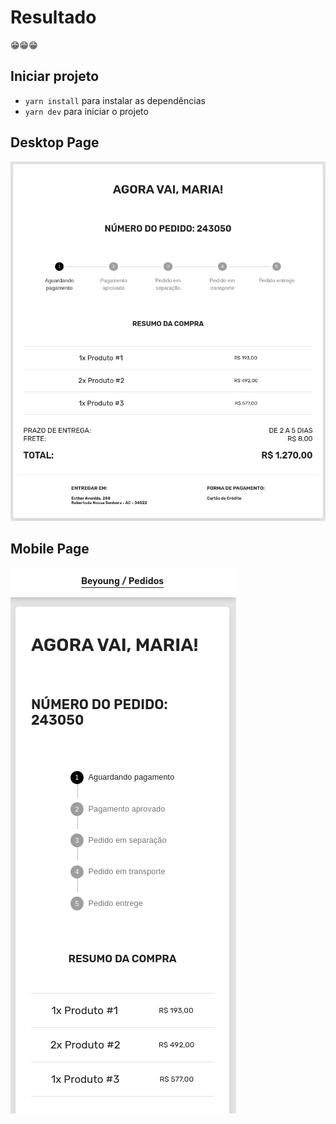 # Resultado

😁😁😁

## Iniciar projeto

- `yarn install` para instalar as dependências
- `yarn dev` para iniciar o projeto

## Desktop Page

![Desktop page](images/desktop_page.png?raw=true "Desktop page")

## Mobile Page

![Mobile page](images/mobile_page.gif)
